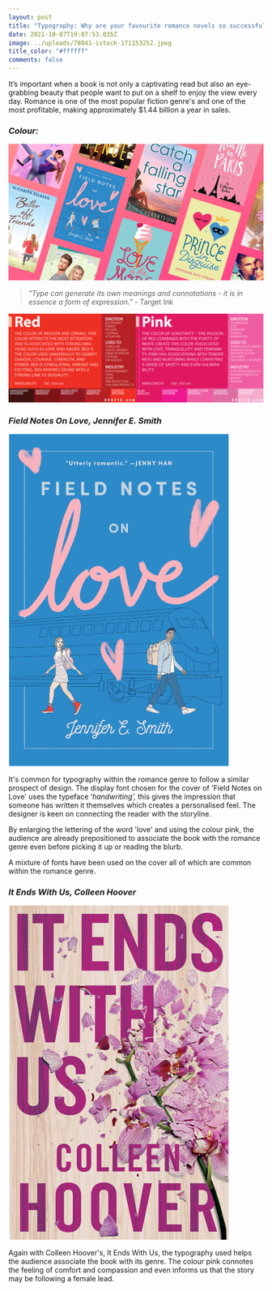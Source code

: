 ```yaml
---
layout: post
title: "Typography: Why are your favourite romance novels so successful?"
date: 2021-10-07T19:07:53.035Z
image: ../uploads/78041-istock-171153252.jpeg
title_color: "#ffffff"
comments: false
---
```

It’s important when a book is not only a captivating read but also an eye-grabbing beauty that people want to put on a shelf to enjoy the view every day. Romance is one of the most popular fiction genre's and one of the most profitable, making approximately $1.44 billion a year in sales. 

### ***Colour:***

![](../uploads/ya-romance-books-for-teens-image.png "What do all the romance books above have in common?")

> *"Type can generate its own meanings and connotations - it is in essence a form of expression."* - Target Ink

![](../uploads/kkkmmmm.png "The importance of colour typography  in romance books and what it symbolises.")

### ***Field Notes On Love, Jennifer E. Smith***

![](../uploads/romance1.png)

It's common for typography within the romance genre to follow a similar prospect of design. The display font chosen for the cover of 'Field Notes on Love' uses the typeface ‘*handwriting’,* this gives the impression that someone has written it themselves which creates a personalised feel. The designer is keen on connecting the reader with the storyline. 

By enlarging the lettering of the word 'love' and using the colour pink, the audience are already prepositioned to associate the book with the romance genre even before picking it up or reading the blurb.

A mixture of fonts have been used on the cover all of which are common within the romance genre.

### *It Ends With Us, Colleen Hoover*

![](../uploads/romance2.png)

Again with Colleen Hoover's, It Ends With Us, the typography used helps the audience associate the book with its genre. The colour pink connotes the feeling of comfort and compassion and even informs us that the story may be following a female lead.
